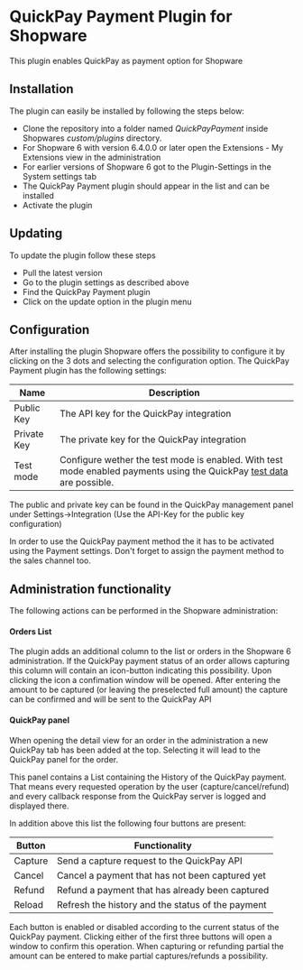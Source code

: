 # QuickPay Payment Plugin for Shopware #
This plugin enables QuickPay as payment option for Shopware
## Installation ##
The plugin can easily be installed by following the steps below:
- Clone the repository into a folder named *QuickPayPayment* inside Shopwares *custom/plugins* directory.
- For Shopware 6 with version 6.4.0.0 or later open the Extensions - My Extensions view in the administration
- For earlier versions of Shopware 6 got to the Plugin-Settings in the System settings tab
- The QuickPay Payment plugin should appear in the list and can be installed
- Activate the plugin

## Updating ##
To update the plugin follow these steps
- Pull the latest version
- Go to the plugin settings as described above
- Find the QuickPay Payment plugin
- Click on the update option in the plugin menu

## Configuration ##
After installing the plugin Shopware offers the possibility to configure it by clicking on the 3 dots and selecting the configuration option.
The QuickPay Payment plugin has the following settings:

|  Name        | Description                                   |
| ------------ | --------------------------------------------- |
|  Public Key  | The API key for the QuickPay integration      |
|  Private Key | The private key for the QuickPay integration  |
|  Test mode   | Configure wether the test mode is enabled. With test mode enabled payments using the QuickPay [test data](https://learn.quickpay.net/tech-talk/appendixes/test/ "test data") are possible.  |


The public and private key can be found in the QuickPay management panel under Settings->Integration (Use the API-Key for the public key configuration)

In order to use the QuickPay payment method the it has to be activated using the Payment settings. Don't forget to assign the payment method to the sales channel too.

## Administration functionality ##
The following actions can be performed in the Shopware administration:

#### Orders List ####
The plugin adds an additional column to the list or orders in the Shopware 6 administration. If the QuickPay payment status of an order allows capturing this column will contain an icon-button indicating this possibility. Upon clicking the icon a confimation window will be opened. After entering the amount to be captured (or leaving the preselected full amount) the capture can be confirmed and will be sent to the QuickPay API

#### QuickPay panel ####
When opening the detail view for an order in the administration a new QuickPay tab has been added at the top. Selecting it will lead to the QuickPay panel for the order.

This panel contains a List containing the History of the QuickPay payment. That means every requested operation by the user (capture/cancel/refund) and every callback response from the QuickPay server is logged and displayed there.

In addition above this list the following four buttons are present:

| Button   | Functionality                                      |
| -------- | -------------------------------------------------- |
| Capture  | Send a capture request to the QuickPay API         |
| Cancel   | Cancel a payment that has not been captured yet    |
| Refund   | Refund a payment that has already been captured    |
| Reload   | Refresh the history and the status of the payment  |


Each button is enabled or disabled according to the current status of the QuickPay payment.
Clicking either of the first three buttons will open a window to confirm this operation. When capturing or refunding partial the amount can be entered to make partial captures/refunds a possibility.

